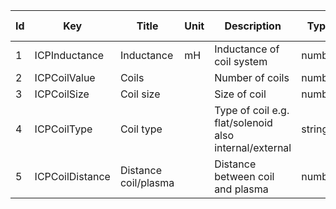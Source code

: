 |Id|Key|Title|Unit|Description|Type|Occ|Allowed values|
|-|-|-|-|-|-|-|-|
|1|ICPInductance|Inductance|mH|Inductance of coil system|number|1||
|2|ICPCoilValue|Coils||Number of coils|number|1||
|3|ICPCoilSize|Coil size||Size of coil|number|1||
|4|ICPCoilType|Coil type||Type of coil e.g. flat/solenoid also internal/external|string|1||
|5|ICPCoilDistance|Distance coil/plasma||Distance between coil and plasma|number|1||
